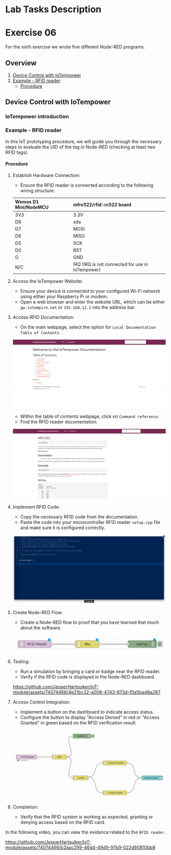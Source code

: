 # Lab Tasks Description

# Exercise 06

For the sixth exercise we wrote five different Node-RED programs.

## Overview
1. [Device Control with IoTempower](#device-control-with-iotempower)
2. [Example - RFID reader](#example---rfid-reader)
	* [Procedure](#procedure)

## Device Control with IoTempower

### IoTempower introduction

### Example - RFID reader

In this IoT prototyping procedure, we will guide you through the necessary steps to evaluate the UID of the tag in Node-RED (checking at least two RFID tags).

#### Procedure

1. Establish Hardware Connection:
   * Ensure the RFID reader is connected according to the following wiring structure:
   
   | Wemos D1 Mini/NodeMCU | mfrc522/rfid-rc522 board  |
   | --------------------- | ------------------------- |
   | 3V3                   | 3.3V                      |
   | D8                    | sda                       |
   | D7                    | MOSI                      |
   | D6                    | MISO                      |
   | D5                    | SCK                       |
   | D0                    | RST                       |
   | G                     | GND                       |
   | N/C                   | IRQ (IRQ is not connected for use in IoTempower) |

2. Access the IoTempower Website:
   * Ensure your device is connected to your configured Wi-Fi network using either your Raspberry Pi or modem.
   * Open a web browser and enter the website URL, which can be either `gw.iotempire.net` or `192.168.12.1` into the address bar.

3. Access RFID Documentation:
   * On the main webpage, select the option for `Local Documentation Table of Contents`.

   ![Local Documentation Table of Contents](https://github.com/JesperHartsuiker/IoT-module/blob/main/Team%20Workspace/Pol_Toni/pictures/activity05/local_documentation_table_of_contents.png?raw=true)

   * Within the table of contents webpage, click on `Command reference`.
   * Find the RFID reader documentation.

   ![RFID Reader Documentation](https://github.com/JesperHartsuiker/IoT-module/blob/main/Team%20Workspace/Pol_Toni/pictures/activity05/documentation/rfid_reader_documentation.png?raw=true)

4. Implement RFID Code:
   * Copy the necessary RFID code from the documentation.
   * Paste the code into your microcontroller RFID reader `setup.cpp` file and make sure it is configured correctly.

   ![RFID reader `setup.cpp` file](https://github.com/JesperHartsuiker/IoT-module/blob/main/Team%20Workspace/Pol_Toni/pictures/activity06/code/rfid_reader_code.png?raw=true)

5. Create Node-RED Flow:
   * Create a Node-RED flow to proof that you have learned that much about the software.

   ![Node-RED flow for RFID reader](https://github.com/JesperHartsuiker/IoT-module/blob/main/Team%20Workspace/Pol_Toni/pictures/activity06/node-red%20flows/rfid_reader.png?raw=true)

6. Testing:
   * Run a simulation by bringing a card or badge near the RFID reader.
   * Verify if the RFID code is displayed in the Node-RED dashboard.

   https://github.com/JesperHartsuiker/IoT-module/assets/74074466/4e21bc32-a008-4743-873d-f0a5bad8a287

7. Access Control Integration:
   * Implement a button on the dashboard to indicate access status.
   * Configure the button to display "Access Denied" in red or "Access Granted" in green based on the RFID verification result.

   ![Node-RED flow for accessing RFID reader](https://github.com/JesperHartsuiker/IoT-module/blob/main/Team%20Workspace/Pol_Toni/pictures/activity06/node-red%20flows/access_rfid_reader.png?raw=true)

8. Completion:
   * Verify that the RFID system is working as expected, granting or denying access based on the RFID card.

In the following video, you can view the evidence related to the `RFID reader`.

https://github.com/JesperHartsuiker/IoT-module/assets/74074466/b2aac299-46d4-49d9-97b9-022d60810bb8
